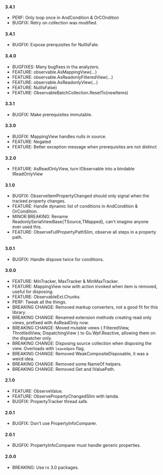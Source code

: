 #### 3.4.1
* PERF: Only loop once in AndCondition & OrCOndition
* BUGFIX: Retry on collection was modified.

#### 3.4.1
* BUGFIX: Expose prerquisites for NullIsFale<TCondition>.

#### 3.4.0
* BUGFIXES: Many bugfixes in tha analyzers.
* FEATURE: observable.AsMappingView(...)
* FEATURE: observable.AsReadonlyFilteredView(...)
* FEATURE: observable.AsReadonlyView(...)
* FEATURE: NullIsFalse<TCondition>)
* FEATURE: ObservableBatchCollection.ResetTo(newItems)

#### 3.3.1
* BUGFIX: Make prerequisites immutable.

#### 3.3.0
* BUGFIX: MappingView handles nulls in source.
* FEATURE: Negated<TCondition>
* FEATURE: Better exception message when prerequisites are not distinct


#### 3.2.0
* FEATURE: AsReadOnlyView, turn IObservable<T> into a bindable IReadOnlyView<T>

#### 3.1.0
* BUGFIX: ObserveItemPropertyChanged should only signal when the tracked property changes.
* FEATURE: Handle dynamic list of conditions in AndCondition & OrCondition.
* MINOR BREAKING: Rename ReadonlySerialViewBase{TSource,TMapped}, can't imagine anyone ever used this.
* FEATURE: ObserveFullPropertyPathSlim, observe all steps in a property path.

#### 3.0.1
* BUGFIX: Handle dispose twice for conditions.

#### 3.0.0
* FEATURE: MinTracker, MaxTracker & MinMaxTracker.
* FEATURE: MappingView now with action invoked when item is removed, useful for disposing.
* FEATURE: ObservableExt.Chunks.
* PERF: Tweak all the things.
* BREAKING CHANGE: Removed markup converters, not a good fit for this library.
* BREAKING CHANGE: Renamed extension methods creating read only views, prefixed with AsReadOnly now.
* BREAKING CHANGE: Moved mutable views { FilteredView, ThrottledView, DispatchingView } to Gu.Wpf.Reactive, allowing them on the dispatcher only.
* BREAKING CHANGE: Disposing source collection when disposing the view. Overloads with `leaveOpen` flag.
* BREAKING CHANGE: Removed WeakCompositeDisposable, it was a weird idea.
* BREAKING CHANGE: Removed some NameOf helpers.
* BREAKING CHANGE: Removed Get and IValuePath.

#### 2.1.0
* FEATURE: ObserveValue.
* FEATURE: ObservePropertyChangedSlim with lamda.
* BUGFIX: PropertyTracker thread safe.

#### 2.0.1
* BUGFIX: Don't use PropertyInfoComparer.

#### 2.0.1
* BUGFIX: PropertyInfoComparer must handle generic properties.

#### 2.0.0
* BREAKING: Use rx 3.0 packages.
